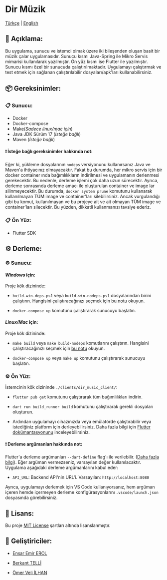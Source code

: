 # Dir Müzik

[Türkçe](./README.tr.md) | [English](./README.md)

## 📜 Açıklama:

Bu uygulama, sunucu ve istemci olmak üzere iki bileşenden oluşan basit bir müzik çalar uygulamasıdır. Sunucu kısmı Java-Spring ile Mikro Servis mimarisi kullanılarak yazılmıştır. Ön yüz kısmı ise Flutter ile yazılmıştır. Sunucu kısmı özel bir sunucuda çalıştırılmaktadır. Uygulamayı çalıştırmak ve test etmek için sağlanan çalıştırılabilir dosyaları/apk'ları kullanabilirsiniz.

## 📦 Gereksinimler:

### 📋 Sunucu:

-   Docker
-   Docker-compose
-   Make(_Sadece linux/mac için_)
-   Java JDK Sürüm 17 (_İsteğe bağlı_)
-   Maven (_İsteğe bağlı_)

#### ❗️ İsteğe bağlı gereksinimler hakkında not:

Eğer ki, yükleme dosyalarının `nodeps` versiyonunu kullanırsanız Java ve Maven'a ihtiyacınız olmayacaktır. Fakat bu durumda, her mikro servis için bir docker container ında bağımlılıkların indirilmesi ve uygulamanın derlenmesi gerekecektir. Bu nedenle, derleme işlemi çok daha uzun sürecektir. Ayrıca, derleme sonrasında derleme amacı ile oluşturulan container ve image lar silinmeyecektir. Bu durumda, `docker system prune` komutunu kullanarak kullanılmayan TÜM image ve container'ları silebilirsiniz. Ancak vurgulandığı gibi bu komut, kullanılmayan ve bu projeye ait ve ait olmayan TÜM image ve container'ları silecektir. Bu yüzden, dikkatli kullanmanızı tavsiye ederiz.

### 📋 Ön Yüz:

-   Flutter SDK

## ⚙️ Derleme:

### ⚙️ Sunucu:

#### _Windows_ için:

Proje kök dizininde:

-   `build-win-deps.ps1` veya `build-win-nodeps.ps1` dosyalarından birini çalıştırın. Hangisini çalıştıracağınızı seçmek için [bu notu](https://github.com/AlfaSquaD/dir_music_project/blob/main/README.tr.md#%EF%B8%8F-i%CC%87ste%C4%9Fe-ba%C4%9Fl%C4%B1-gereksinimler-hakk%C4%B1nda-not) okuyun.

-   `docker-compose up` komutunu çalıştırarak sunucuyu başlatın.

#### _Linux/Mac_ için:

Proje kök dizininde:

-   `make build` veya `make build-nodeps` komutlarını çalıştırın. Hangisini çalıştıracağınızı seçmek için [bu notu](https://github.com/AlfaSquaD/dir_music_project/blob/main/README.tr.md#%EF%B8%8F-i%CC%87ste%C4%9Fe-ba%C4%9Fl%C4%B1-gereksinimler-hakk%C4%B1nda-not) okuyun.

-   `docker-compose up` veya `make up` komutunu çalıştırarak sunucuyu başlatın.

### ⚙️ Ön Yüz:

İstemcinin kök dizininde `./clients/dir_music_client/`:

-   `flutter pub get` komutunu çalıştırarak tüm bağımlılıkları indirin.

-   `dart run build_runner build` komutunu çalıştırarak gerekli dosyaları oluşturun.

-   Ardından uygulamayı cihazınızda veya emülatörde çalıştırabilir veya istediğiniz platform için derleyebilirsiniz. Daha fazla bilgi için [Flutter dokümantasyonunu](https://docs.flutter.dev/deployment/android) inceleyebilirsiniz.

#### ❗️ Derleme argümanları hakkında not:

Flutter'a derleme argümanları `--dart-define` flag'ı ile verilebilir. ([Daha fazla bilgi](https://dart.dev/guides/environment-declarations#flutter)). Eğer argüman vermezseniz, varsayılan değer kullanılacaktır. Uygulama aşağıdaki derleme argümanlarını kabul eder:

-   `API_URL`: Backend API'nin URL'i. Varsayılan: `http://localhost:8080`

Ayrıca, uygulamayı derlemek için VS Code kullanıyorsanız, hem argüman içeren hemde içermeyen derleme konfigürasyonlarını `.vscode/launch.json` dosyasında görebilirsiniz.

## 📝 Lisans:

Bu proje [MIT License](./LICENSE) şartları altında lisanslanmıştır.

## 📜 Geliştiriciler:

-   [Ensar Emir EROL](https://github.com/AlfaSquad)

-   [Berkant TELLİ](https://github.com/berkanttelli)

-   [Ömer Veli İLHAN](https://github.com/OmerVeliIlhan)
